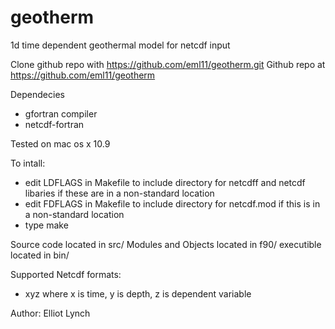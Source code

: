 geotherm
========

1d time dependent geothermal model for netcdf input

Clone github repo with https://github.com/eml11/geotherm.git
Github repo at https://github.com/eml11/geotherm

Dependecies
  - gfortran compiler
  - netcdf-fortran

Tested on mac os x 10.9

To intall:
  - edit LDFLAGS in Makefile to include directory for netcdff and
    netcdf libaries if these are in a non-standard location
  - edit FDFLAGS in Makefile to include directory for netcdf.mod
    if this is in a non-standard location 
  - type make


Source code located in src/
Modules and Objects located in f90/
executible located in bin/

Supported Netcdf formats:
  - xyz  where x is time, y is depth, z is dependent variable


Author: Elliot Lynch
